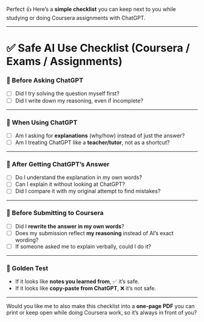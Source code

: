 Perfect 👍
Here’s a **simple checklist** you can keep next to you while studying or doing Coursera assignments with ChatGPT.

---

# ✅ Safe AI Use Checklist (Coursera / Exams / Assignments)

### 📌 Before Asking ChatGPT

* [ ] Did I try solving the question myself first?
* [ ] Did I write down my reasoning, even if incomplete?

---

### 📌 When Using ChatGPT

* [ ] Am I asking for **explanations** (why/how) instead of just the answer?
* [ ] Am I treating ChatGPT like a **teacher/tutor**, not as a shortcut?

---

### 📌 After Getting ChatGPT’s Answer

* [ ] Do I understand the explanation in my own words?
* [ ] Can I explain it without looking at ChatGPT?
* [ ] Did I compare it with my original attempt to find mistakes?

---

### 📌 Before Submitting to Coursera

* [ ] Did I **rewrite the answer in my own words**?
* [ ] Does my submission reflect **my reasoning** instead of AI’s exact wording?
* [ ] If someone asked me to explain verbally, could I do it?

---

### 🚦 Golden Test

* If it looks like **notes you learned from**, ✅ it’s safe.
* If it looks like **copy-paste from ChatGPT**, ❌ it’s not safe.

---

Would you like me to also make this checklist into a **one-page PDF** you can print or keep open while doing Coursera work, so it’s always in front of you?
